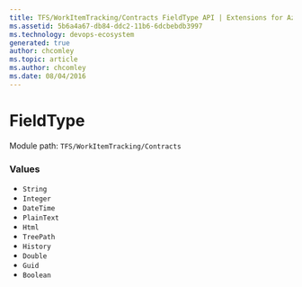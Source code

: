 ```yaml
---
title: TFS/WorkItemTracking/Contracts FieldType API | Extensions for Azure DevOps Services
ms.assetid: 5b6a4a67-db84-ddc2-11b6-6dcbebdb3997
ms.technology: devops-ecosystem
generated: true
author: chcomley
ms.topic: article
ms.author: chcomley
ms.date: 08/04/2016
---
```


# FieldType

Module path: `TFS/WorkItemTracking/Contracts`

### Values

* `String` 
* `Integer` 
* `DateTime` 
* `PlainText` 
* `Html` 
* `TreePath` 
* `History` 
* `Double` 
* `Guid` 
* `Boolean` 
